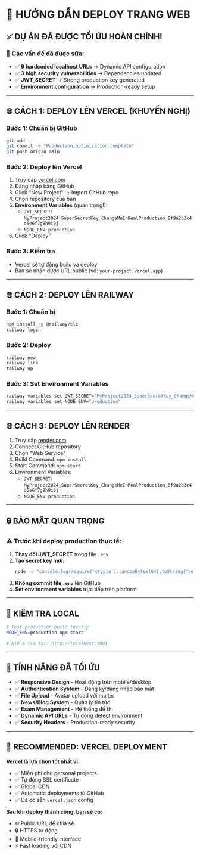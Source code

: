 # 🚀 HƯỚNG DẪN DEPLOY TRANG WEB

## ✅ DỰ ÁN ĐÃ ĐƯỢC TỐI ỨU HOÀN CHỈNH!

### 🔧 Các vấn đề đã được sửa:
- ✅ **9 hardcoded localhost URLs** → Dynamic API configuration
- ✅ **3 high security vulnerabilities** → Dependencies updated
- ✅ **JWT_SECRET** → Strong production key generated
- ✅ **Environment configuration** → Production-ready setup

---

## 🌐 CÁCH 1: DEPLOY LÊN VERCEL (KHUYẾN NGHỊ)

### Bước 1: Chuẩn bị GitHub
```bash
git add .
git commit -m "Production optimization complete"
git push origin main
```

### Bước 2: Deploy lên Vercel
1. Truy cập [vercel.com](https://vercel.com)
2. Đăng nhập bằng GitHub
3. Click "New Project" → Import GitHub repo
4. Chọn repository của bạn
5. **Environment Variables** (quan trọng!):
   - `JWT_SECRET`: `MyProject2024_SuperSecretKey_ChangeMeInRealProduction_8f9a2b3c4d5e6f7g8h9i0j`
   - `NODE_ENV`: `production`
6. Click "Deploy"

### Bước 3: Kiểm tra
- Vercel sẽ tự động build và deploy
- Bạn sẽ nhận được URL public (vd: `your-project.vercel.app`)

---

## 🌐 CÁCH 2: DEPLOY LÊN RAILWAY

### Bước 1: Chuẩn bị
```bash
npm install -g @railway/cli
railway login
```

### Bước 2: Deploy
```bash
railway new
railway link
railway up
```

### Bước 3: Set Environment Variables
```bash
railway variables set JWT_SECRET="MyProject2024_SuperSecretKey_ChangeMeInRealProduction_8f9a2b3c4d5e6f7g8h9i0j"
railway variables set NODE_ENV="production"
```

---

## 🌐 CÁCH 3: DEPLOY LÊN RENDER

1. Truy cập [render.com](https://render.com)
2. Connect GitHub repository
3. Chọn "Web Service"
4. Build Command: `npm install`
5. Start Command: `npm start`
6. Environment Variables:
   - `JWT_SECRET`: `MyProject2024_SuperSecretKey_ChangeMeInRealProduction_8f9a2b3c4d5e6f7g8h9i0j`
   - `NODE_ENV`: `production`

---

## 🔒 BẢO MẬT QUAN TRỌNG

### ⚠️ Trước khi deploy production thực tế:
1. **Thay đổi JWT_SECRET** trong file `.env`
2. **Tạo secret key mới**: 
   ```bash
   node -e "console.log(require('crypto').randomBytes(64).toString('hex'))"
   ```
3. **Không commit file `.env`** lên GitHub
4. **Set environment variables** trực tiếp trên platform

---

## 🧪 KIỂM TRA LOCAL

```bash
# Test production build locally
NODE_ENV=production npm start

# Kiểm tra tại: http://localhost:3001
```

---

## 📱 TÍNH NĂNG ĐÃ TỐI ỨU

- ✅ **Responsive Design** - Hoạt động trên mobile/desktop
- ✅ **Authentication System** - Đăng ký/đăng nhập bảo mật
- ✅ **File Upload** - Avatar upload với multer
- ✅ **News/Blog System** - Quản lý tin tức
- ✅ **Exam Management** - Hệ thống đề thi
- ✅ **Dynamic API URLs** - Tự động detect environment
- ✅ **Security Headers** - Production-ready security

---

## 🎯 RECOMMENDED: VERCEL DEPLOYMENT

**Vercel là lựa chọn tốt nhất vì:**
- ✅ Miễn phí cho personal projects
- ✅ Tự động SSL certificate
- ✅ Global CDN
- ✅ Automatic deployments từ GitHub
- ✅ Đã có sẵn `vercel.json` config

**Sau khi deploy thành công, bạn sẽ có:**
- 🌐 Public URL để chia sẻ
- 🔒 HTTPS tự động
- 📱 Mobile-friendly interface
- ⚡ Fast loading với CDN
